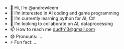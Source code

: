 - 👋 Hi, I’m @andrewleem
- 👀 I’m interested in AI coding and game programming
- 🌱 I’m currently learning python for AI, C# 
- 💞️ I’m looking to collaborate on AI, dataprocessing 
- 📫 How to reach me dudfh13@gmail.com
- 😄 Pronouns: ...
- ⚡ Fun fact: ...

<!---
andrewleem/andrewleem is a ✨ special ✨ repository because its `README.md` (this file) appears on your GitHub profile.
You can click the Preview link to take a look at your changes.
--->
